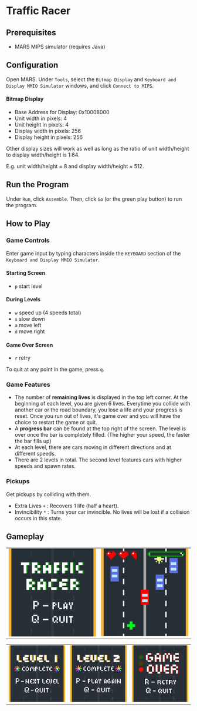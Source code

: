 # Traffic Racer

## Prerequisites

* MARS MIPS simulator (requires Java)

## Configuration

Open MARS. Under `Tools`, select the `Bitmap Display` and `Keyboard and Display MMIO Simulator` windows, and click `Connect to MIPS`.

#### Bitmap Display

* Base Address for Display: 0x10008000
* Unit width in pixels: 4
* Unit height in pixels: 4
* Display width in pixels: 256
* Display height in pixels: 256

Other display sizes will work as well as long as the ratio of unit width/height to display width/height is 1:64. 

E.g. unit width/height = 8 and display width/height = 512.

## Run the Program

Under `Run`, click `Assemble`. Then, click `Go` (or the green play button) to run the program.

## How to Play

### Game Controls

Enter game input by typing characters inside the `KEYBOARD` section of the `Keyboard and Display MMIO Simulator`.

#### Starting Screen
* `p` start level

#### During Levels
* `w` speed up (4 speeds total)
* `s` slow down
* `a` move left
* `d` move right

#### Game Over Screen
* `r` retry

To quit at any point in the game, press `q`.

### Game Features

* The number of __remaining lives__ is displayed in the top left corner. At the beginning of each level, you are given 6 lives. Everytime you collide with another car or the road boundary, you lose a life and your progress is reset. Once you run out of lives, it's game over and you will have the choice to restart the game or quit.
* A __progress bar__ can be found at the top right of the screen. The level is over once the bar is completely filled. (The higher your speed, the faster the bar fills up)
* At each level, there are cars moving in different directions and at different speeds.
* There are 2 levels in total. The second level features cars with higher speeds and spawn rates.

### Pickups

Get pickups by colliding with them.

* Extra Lives `+` : Recovers 1 life (half a heart).
* Invincibility `*` : Turns your car invincible. No lives will be lost if a collision occurs in this state.

## Gameplay

<table><tr>
<td><img src="/images/startmenu.png"></td>
<td><img src="/images/gameplay.png"></td>
</tr></table>
<table><tr>
<td><img src="/images/level1complete.png"</td>
<td><img src="/images/level2complete.png"</td>
<td><img src="/images/gameover.png"</td>
</tr></table>
